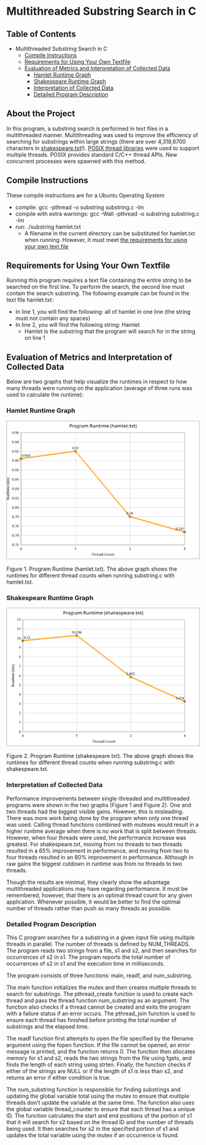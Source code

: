 # Multithreaded Substring Search in C

## Table of Contents
- Multithreaded Substring Search in C
  * [Compile Instructions](#compile-instructions)
  * [Requirements for Using Your Own Textfile](#requirements-for-using-your-own-textfile)
  * [Evaluation of Metrics and Interpretation of Collected Data](#evaluation-of-metrics-and-interpretation-of-collected-data)
    * [Hamlet Runtime Graph](#hamlet-runtime-graph)
    * [Shakespeare Runtime Graph](#shakespeare-runtime-graph)
    * [Interpretation of Collected Data](#interpretation-of-collected-data)
    * [Detailed Program Description](#detailed-program-description)

## About the Project
In this program, a substring search is performed in text files in a multithreaded manner. Multithreading was used to improve the efficiency of searching for substrings within large strings (there are over 4,318,6700 characters in [shakespeare.txt](https://github.com/RobertCarrUTA/C-Multithreaded-Substring-Search/blob/main/shakespeare.txt)!). [POSIX thread libraries](https://pubs.opengroup.org/onlinepubs/7908799/xsh/pthread.h.html) were used to support multiple threads. POSIX provides standard C/C++ thread APIs. New concurrent processes were spawned with this method.

## Compile Instructions
These compile instructions are for a Ubuntu Operating System
* compile: gcc -pthread -o substring substring.c -lm
* compile with extra warnings: gcc -Wall -pthread -o substring substring.c -lm
* run: ./substring hamlet.txt
  * A filename in the current directory can be substituted for hamlet.txt when running. However, it must meet [the requirements for using your own text file](#requirements-for-using-your-own-textfile)

## Requirements for Using Your Own Textfile
Running this program requires a text file containing the entire string to be searched on the first line. To perform the search, the second line must contain the search substring. The following example can be found in the text file hamlet.txt:
* In line 1, you will find the following: all of hamlet in one line (the string must not contain any spaces)
* In line 2, you will find the following string: Hamlet
  * Hamlet is the substring that the program will search for in the string on line 1

## Evaluation of Metrics and Interpretation of Collected Data
Below are two graphs that help visualize the runtimes in respect to how many threads were running on the application (average of three runs was used to calculate the runtime):

### Hamlet Runtime Graph
![alt text](https://github.com/RobertCarrUTA/C-Multithreaded-Substring-Search/blob/main/images/hamlet%20runtime%20graph.png)


Figure 1. Program Runtime (hamlet.txt). The above graph shows the runtimes for different thread counts when running substring.c with hamlet.txt.

### Shakespeare Runtime Graph
![alt text](https://github.com/RobertCarrUTA/C-Multithreaded-Substring-Search/blob/main/images/shakespeare%20runtime%20graph.png)


Figure 2. Program Runtime (shakespeare.txt). The above graph shows the runtimes for different thread counts when running substring.c with shakespeare.txt.

### Interpretation of Collected Data
Performance improvements between single-threaded and multithreaded programs were shown in the two graphs (Figure 1 and Figure 2). One and two threads had the biggest visible gains. However, this is misleading. There was more work being done by the program when only one thread was used. Calling thread functions combined with mutexes would result in a higher runtime average when there is no work that is split between threads. However, when four threads were used, the performance increase was greatest. For shakespeare.txt, moving from no threads to two threads resulted in a 65% improvement in performance, and moving from two to four threads resulted in an 80% improvement in performance. Although in raw gains the biggest cutdown in runtime was from no threads to two threads.

Though the results are minimal, they clearly show the advantage multithreaded applications may have regarding performance. It must be remembered, however, that there is an optimal thread count for any given application. Whenever possible, it would be better to find the optimal number of threads rather than push as many threads as possible.

### Detailed Program Description
This C program searches for a substring in a given input file using multiple threads in parallel. The number of threads is defined by NUM_THREADS. The program reads two strings from a file, s1 and s2, and then searches for occurrences of s2 in s1. The program reports the total number of occurrences of s2 in s1 and the execution time in milliseconds.

The program consists of three functions: main, readf, and num_substring.

The main function initializes the mutex and then creates multiple threads to search for substrings. The pthread_create function is used to create each thread and pass the thread function num_substring as an argument. The function also checks if a thread cannot be created and exits the program with a failure status if an error occurs. The pthread_join function is used to ensure each thread has finished before printing the total number of substrings and the elapsed time.

The readf function first attempts to open the file specified by the filename argument using the fopen function. If the file cannot be opened, an error message is printed, and the function returns 0. The function then allocates memory for s1 and s2, reads the two strings from the file using fgets, and finds the length of each string using strlen. Finally, the function checks if either of the strings are NULL or if the length of s1 is less than s2, and returns an error if either condition is true.

The num_substring function is responsible for finding substrings and updating the global variable total using the mutex to ensure that multiple threads don't update the variable at the same time. The function also uses the global variable thread_counter to ensure that each thread has a unique ID. The function calculates the start and end positions of the portion of s1 that it will search for s2 based on the thread ID and the number of threads being used. It then searches for s2 in the specified portion of s1 and updates the total variable using the mutex if an occurrence is found.
